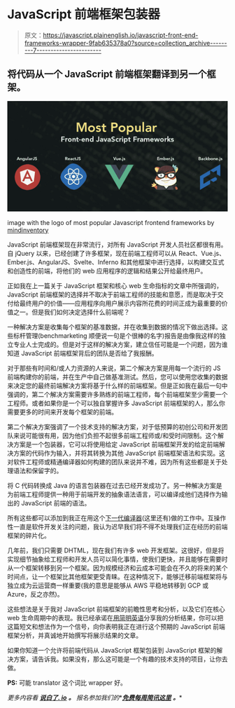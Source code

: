 # JavaScript 前端框架包装器

> 原文：<https://javascript.plainenglish.io/javascript-front-end-frameworks-wrapper-9fab635378a0?source=collection_archive---------7----------------------->

## 将代码从一个 JavaScript 前端框架翻译到另一个框架。

![](img/7388d8a91639314a0e8cd3dd97dc278a.png)

image with the logo of most popular Javascript frontend frameworks by [mindinventory](https://www.mindinventory.com/blog/popular-javascript-frameworks-for-frontend-development/)

JavaScript 前端框架现在非常流行，对所有 JavaScript 开发人员社区都很有用。自 jQuery 以来，已经创建了许多框架，现在前端工程师可以从 React、Vue.js、Ember.js、AngularJS、Svelte、Inferno 和其他框架中进行选择，以构建交互式和创造性的前端，将他们的 web 应用程序的逻辑和结果公开给最终用户。

正如我在上一篇关于 JavaScript 框架和核心 web 生命指标的文章中所强调的，JavaScript 前端框架的选择并不取决于前端工程师的技能和意愿，而是取决于交付给最终用户的价值——应用程序向用户展示内容所花费的时间正成为最重要的价值之一。但是我们如何决定选择什么前端呢？

一种解决方案是收集每个框架的基准数据，并在收集到数据的情况下做出选择。这些标杆管理(benchmarketing 顺便说一句是个很棒的名字)报告是由像我这样的独立专业人士完成的。但是对于这样的解决方案，建立信任可能是一个问题，因为谁知道 JavaScript 前端框架背后的团队是否给了我报酬。

对于那些有时间和/或人力资源的人来说，第二个解决方案是用每一个流行的 JS 前端构建你的前端，并在生产中自己做基准测试。然后，您可以使用您收集的数据来决定您的最终前端解决方案将基于什么样的前端框架。但是正如我在最后一句中强调的，第二个解决方案需要许多熟练的前端工程师，每个前端框架至少需要一个工程师。或者如果你是一个可以独自掌握许多 JavaScript 前端框架的人，那么你需要更多的时间来开发每个框架的前端。

第二个解决方案强调了一个技术支持的解决方案，对于低预算的初创公司和开发团队来说可能很有用，因为他们负担不起很多前端工程师或/和受时间限制。这个解决方案是一个包装器，它可以将使用给定 JavaScript 前端框架开发的给定前端解决方案的代码作为输入，并将其转换为其他 JavaScript 前端框架语法和实现。这对软件工程师或精通编译器如何构建的团队来说并不难，因为所有这些都是关于处理语法和保留字的。

将 C 代码转换成 Java 的语言包装器在过去已经开发成功了。另一种解决方案是为前端工程师提供一种用于前端开发的抽象语法语言，可以编译成他们选择作为输出的 JavaScript 前端的语法。

所有这些都可以添加到我正在用这个[下一代编译器](https://medium.com/nerd-for-tech/next-generation-compilers-1346af6cdc51)(这里还有)做的工作中。互操作性一直是软件开发关注的问题，我认为迟早我们将不得不处理我们正在经历的前端框架的碎片化。

几年前，我们只需要 DHTML，现在我们有许多 web 开发框架。这很好，但是将实现细节抽象给工程师和开发人员可以简化事情，使我们更快，并且能够在需要时从一个框架转移到另一个框架。因为规模经济和云成本可能会在不久的将来的某个时间点，让一个框架比其他框架更受青睐。在这种情况下，能够迁移前端框架将与独立成为云运营商一样重要(我的意思是能够从 AWS 平稳地转移到 GCP 或 Azure，反之亦然)。

这些想法是关于我对 JavaScript 前端框架的前瞻性思考和分析，以及它们在核心 web 生命周期中的表现。我已经承诺在[用简明英语](https://javascript.plainenglish.io/)分享我的分析结果，你可以把这篇短文和想法作为一个信号，向你表明我正在进行这个预期的 JavaScript 前端框架分析，并真诚地开始撰写将展示结果的文章。

如果你知道一个允许将前端代码从 JavaScript 框架包装到 JavaScript 框架的解决方案，请告诉我。如果没有，那么这可能是一个有趣的技术支持的项目，让你去做。

**PS:** 可能 translator 这个词比 wrapper 好。

*更多内容看* [***说白了. io***](http://plainenglish.io/) ***。*** *报名参加我们的**[***免费每周简讯这里***](http://newsletter.plainenglish.io/) ***。****